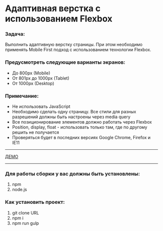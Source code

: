 # Адаптивная верстка с использованием Flexbox
### Задача:
Выполнить адаптивную верстку страницы. При этом необходимо применять Mobile First подход с использованием технологии Flexbox.
### Предусмотреть следующие варианты экранов:
* До 800px (Mobile)
* От 801px до 1000px (Tablet)
* От 1000px (Desktop)
### Примечание:
* Не использовать JavaScript
* Необходимо сделать одну страницу. Все стили для разных разрешений должны быть настроены через media query
* Все позиционирование элементов должно работать через Flexbox
* Position, display, float - использовать только там, где по другому решить не получается
* Проверяться будет в последних версиях Google Chrome, Firefox и IE11
***
[ДЕМО](https://attray.github.io/dd-flexbox/)
***
### Для работы сборки у вас должны быть установлены:
1.  npm
2.  node.js
### Как установить проект:
1.  git clone URL
2.  npm i
3.  npm run gulp